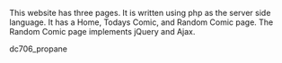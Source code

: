 This website has three pages. It is written using php as the server side language.
It has a Home, Todays Comic, and Random Comic page. The Random Comic page implements jQuery and Ajax.


dc706_propane
